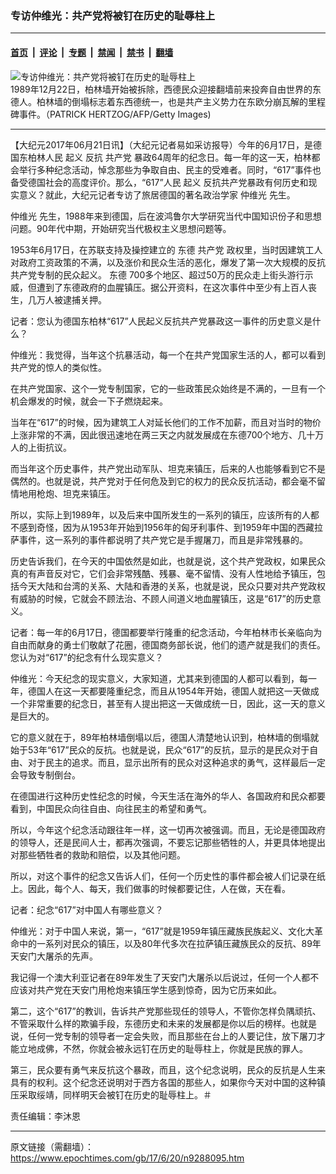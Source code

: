 ### 专访仲维光：共产党将被钉在历史的耻辱柱上

---

#### [首页](../../../..?n9288095) &nbsp;|&nbsp; [评论](../../../../../epoch-comment?n9288095) &nbsp;|&nbsp; [专题](../../../../../epoch-special?n9288095) &nbsp;|&nbsp; [禁闻](../../../../../epoch-news?n9288095) &nbsp;|&nbsp; [禁书](../../../../../books?n9288095) &nbsp;|&nbsp; [翻墙](https://github.com/gfw-breaker/nogfw/blob/master/README.md?n9288095)


<div><img alt="专访仲维光：共产党将被钉在历史的耻辱柱上" class="attachment-djy_600_400 size-djy_600_400 wp-post-image" src="https://i.epochtimes.com/assets/uploads/2011/02/1102130327462039-600x400.jpg"/>
<div class="caption">
 1989年12月22日，柏林墙开始被拆除，西德民众迎接翻墙前来投奔自由世界的东德人。柏林墙的倒塌标志着东西德统一，也是共产主义势力在东欧分崩瓦解的里程碑事件。（PATRICK HERTZOG/AFP/Getty Images)
</div></div><hr/><div class="post_content" id="artbody" itemprop="articleBody">
 <!-- article content begin -->
 <p>
  【大纪元2017年06月21日讯】（大纪元记者易如采访报导）今年的6月17日，是德国东柏林人民
  <ok href="https://www.epochtimes.com/gb/tag/%E8%B5%B7%E4%B9%89.html">
   起义
  </ok>
  反抗
  <ok href="https://www.epochtimes.com/gb/tag/%E5%85%B1%E4%BA%A7%E5%85%9A.html">
   共产党
  </ok>
  暴政64周年的纪念日。每一年的这一天，柏林都会举行多种纪念活动，悼念那些为争取自由、民主的受难者。同时，“617”事件也备受德国社会的高度评价。那么，“617”人民
  <ok href="https://www.epochtimes.com/gb/tag/%E8%B5%B7%E4%B9%89.html">
   起义
  </ok>
  反抗共产党暴政有何历史和现实意义？就此，大纪元记者专访了旅居德国的著名政治学家
  <ok href="https://www.epochtimes.com/gb/tag/%E4%BB%B2%E7%BB%B4%E5%85%89.html">
   仲维光
  </ok>
  先生。
 </p>
 <p>
  <ok href="https://www.epochtimes.com/gb/tag/%E4%BB%B2%E7%BB%B4%E5%85%89.html">
   仲维光
  </ok>
  先生，1988年来到德国，后在波鸿鲁尔大学研究当代中国知识份子和思想问题。90年代中期，开始研究当代极权主义思想问题等。
 </p>
 <p>
  1953年6月17日，在苏联支持及操控建立的
  <ok href="https://www.epochtimes.com/gb/tag/%E4%B8%9C%E5%BE%B7.html">
   东德
  </ok>
  <ok href="https://www.epochtimes.com/gb/tag/%E5%85%B1%E4%BA%A7%E5%85%9A.html">
   共产党
  </ok>
  政权里，当时因建筑工人对政府工资政策的不满，以及涨价和民众生活的恶化，爆发了第一次大规模的反抗共产党专制的民众起义。
  <ok href="https://www.epochtimes.com/gb/tag/%E4%B8%9C%E5%BE%B7.html">
   东德
  </ok>
  700多个地区、超过50万的民众走上街头游行示威，但遭到了东德政府的血腥镇压。据公开资料，在这次事件中至少有上百人丧生，几万人被逮捕关押。
 </p>
 <p>
  记者：您认为德国东柏林“617”人民起义反抗共产党暴政这一事件的历史意义是什么？
 </p>
 <p>
  仲维光：我觉得，当年这个抗暴活动，每一个在共产党国家生活的人，都可以看到共产党的惊人的类似性。
 </p>
 <p>
  在共产党国家、这个一党专制国家，它的一些政策民众始终是不满的，一旦有一个机会爆发的时候，就会一下子燃烧起来。
 </p>
 <p>
  当年在“617”的时候，因为建筑工人对延长他们的工作不加薪，而且对当时的物价上涨非常的不满，因此很迅速地在两三天之内就发展成在东德700个地方、几十万人的上街抗议。
 </p>
 <p>
  而当年这个历史事件，共产党出动军队、坦克来镇压，后来的人也能够看到它不是偶然的。也就是说，共产党对于任何危及到它的权力的民众反抗活动，都会毫不留情地用枪炮、坦克来镇压。
 </p>
 <p>
  所以，实际上到1989年，以及后来中国所发生的一系列的镇压，应该所有的人都不感到奇怪，因为从1953年开始到1956年的匈牙利事件、到1959年中国的西藏拉萨事件，这一系列的事件都说明了共产党它是手握屠刀，而且是非常残暴的。
 </p>
 <p>
  历史告诉我们，在今天的中国依然是如此，也就是说，这个共产党政权，如果民众真的有声音反对它，它们会非常残酷、残暴、毫不留情、没有人性地给予镇压，包括今天大陆和台湾的关系、大陆和香港的关系，也就是说，民众只要对共产党政权有威胁的时候，它就会不顾法治、不顾人间道义地血腥镇压，这是“617”的历史意义。
 </p>
 <p>
  记者：每一年的6月17日，德国都要举行隆重的纪念活动，今年柏林市长亲临向为自由而献身的勇士们敬献了花圈，德国商务部长说，他们的遗产就是我们的责任。您认为对“617”的纪念有什么现实意义？
 </p>
 <p>
  仲维光：今天纪念的现实意义，大家知道，尤其来到德国的人都可以看到，每一年，德国人在这一天都要隆重纪念，而且从1954年开始，德国人就把这一天做成一个非常重要的纪念日，甚至有人提出把这一天做成统一日，因此，这一天的意义是巨大的。
 </p>
 <p>
  它的意义就在于，89年柏林墙倒塌以后，德国人清楚地认识到，柏林墙的倒塌就始于53年“617”民众的反抗。也就是说，民众“617”的反抗，显示的是民众对于自由、对于民主的追求。而且，显示出所有的民众对这种追求的勇气，这样最后一定会导致专制倒台。
 </p>
 <p>
  在德国进行这种历史性纪念的时候，今天生活在海外的华人、各国政府和民众都要看到，中国民众向往自由、向往民主的希望和勇气。
 </p>
 <p>
  所以，今年这个纪念活动跟往年一样，这一切再次被强调。而且，无论是德国政府的领导人，还是民间人士，都再次强调，不要忘记那些牺牲的人，并更具体地提出对那些牺牲者的救助和赔偿，以及其他问题。
 </p>
 <p>
  所以，对这个事件的纪念又告诉人们，任何一个历史性的事件都会被人们记录在纸上。因此，每个人、每天，我们做事的时候都要记住，人在做，天在看。
 </p>
 <p>
  记者：纪念“617”对中国人有哪些意义？
 </p>
 <p>
  仲维光：对于中国人来说，第一，“617”就是1959年镇压藏族民族起义、文化大革命中的一系列对民众的镇压，以及80年代多次在拉萨镇压藏族民众的反抗、89年天安门大屠杀的先声。
 </p>
 <p>
  我记得一个澳大利亚记者在89年发生了天安门大屠杀以后说过，任何一个人都不应该对共产党在天安门用枪炮来镇压学生感到惊奇，因为它历来如此。
 </p>
 <p>
  第二，这个“617”的教训，告诉共产党那些现任的领导人，不管你怎样负隅顽抗、不管采取什么样的欺骗手段，东德历史和未来的发展都是你以后的榜样。也就是说，任何一党专制的领导者一定会失败，而且那些在台上的人要记住，放下屠刀才能立地成佛，不然，你就会被永远钉在历史的耻辱柱上，你就是民族的罪人。
 </p>
 <p>
  第三，民众要有勇气来反抗这个暴政，而且，这个纪念说明，民众的反抗是人生来具有的权利。这个纪念还说明对于西方各国的那些人，如果你今天对中国的这种镇压采取绥靖，同样明天会被钉在历史的耻辱柱上。＃
 </p>
 <p>
  责任编辑：李沐恩
 </p>
 <!-- article content end -->
 <div id="below_article_ad">
 </div>
</div>


---

原文链接（需翻墙）：https://www.epochtimes.com/gb/17/6/20/n9288095.htm